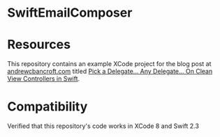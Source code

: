 # SwiftEmailComposer

# Resources
This repository contains an example XCode project for the blog post at [andrewcbancroft.com](http://www.andrewcbancroft.com) titled [Pick a Delegate… Any Delegate… On Clean View Controllers in Swift](http://www.andrewcbancroft.com/2014/08/26/pick-a-delegate-clean-view-controllers-in-swift/).

# Compatibility
Verified that this repository's code works in XCode 8 and Swift 2.3
